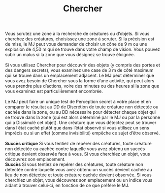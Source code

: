 ﻿---
title: Chercher
titleEn: Seek
id: BlAOM2X92SI6HMtJ
group: actions
---
<p><span id="ctl00_MainContent_DetailedOutput">Vous scrutez une zone à la recherche de créatures ou d’objets. Si vous cherchez des créatures, choisissez une zone à scruter. Si la précision est de mise, le MJ peut vous demander de choisir un cône de 9 m ou une explosion de 4,50 m qui se trouve dans votre champ de vision. Vous pouvez subir un malus si la zone que vous désignez se trouve éloignée. <br><br>Si vous utilisez Chercher pour découvrir des objets (y compris des portes et des dangers secrets), vous examinez une case de 3 m de côté maximum qui se trouve dans un emplacement adjacent. Le MJ peut déterminer que vous avez besoin de Chercher sous la forme d’une activité, qui peut alors vous prendre plus d’actions, voire des minutes ou des heures si la zone que vous examinez est particulièrement encombrée. <br><br>Le MJ peut faire un unique test de Perception secret à votre place et en comparer le résultat au DD de Discrétion de toute créature non détectée ou cachée dans la zone, ou au DD nécessaire pour détecter chaque objet qui se trouve dans la zone (qui est alors déterminé par le MJ ou par la personne qui a Dissimulé cet objet). Une créature que vous détectez peut se trouver dans l’état caché plutôt que dans l’état observé si vous utilisez un sens imprécis ou si un effet (comme invisibilité) empêche ce sujet d’être observé.<br>&nbsp;<br><strong>Succès critique</strong>  Si vous tentiez de repérer des créatures, toute créature non détectée ou cachée contre laquelle vous avez obtenu un succès critique devient observée face à vous. Si vous cherchiez un objet, vous découvrez son emplacement.<br><strong>Succès</strong> Si vous tentiez de repérer des créatures, toute créature non détectée contre laquelle vous avez obtenu un succès devient cachée au lieu de non détectée et toute créature cachée devient observée. Si vous cherchiez un objet, vous découvrez son emplacement ou un indice vous aidant à trouver celui‑ci, en fonction de ce que préfère le MJ.</span></p>
